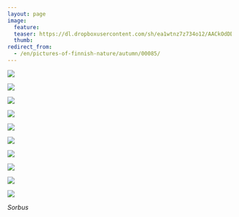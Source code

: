 ```yaml
---
layout: page
image:
  feature:
  teaser: https://dl.dropboxusercontent.com/sh/ea1wtnz7z734o12/AACkOdDD1qwlrKS49QfGwDcMa/luontokuvat/syksy/3/DS39224-245px%20%282%29.jpg
  thumb:
redirect_from:
  - /en/pictures-of-finnish-nature/autumn/00085/
---
```


[![](https://b2.minimuutti.com/file/minimuutti-com/luontokuvat/syksy/3/DS39224-800px.jpg)](https://dl.dropboxusercontent.com/sh/ea1wtnz7z734o12/AACxQByqA7iGsN_Vl5egQO_Ga/luontokuvat/syksy/3/DS39224.jpg)

[![](https://b2.minimuutti.com/file/minimuutti-com/luontokuvat/syksy/3/DS39230-800px.jpg)](https://dl.dropboxusercontent.com/sh/ea1wtnz7z734o12/AAA3N4OA0P5UMxdaC2fw5zh0a/luontokuvat/syksy/3/DS39230.jpg)

[![](https://b2.minimuutti.com/file/minimuutti-com/luontokuvat/syksy/3/DS39237-800px.jpg)](https://dl.dropboxusercontent.com/sh/ea1wtnz7z734o12/AABHWaU--3bI3R52ahNZ4z3Ga/luontokuvat/syksy/3/DS39237.jpg)

[![](https://b2.minimuutti.com/file/minimuutti-com/luontokuvat/syksy/3/DS39299-800px.jpg)](https://dl.dropboxusercontent.com/sh/ea1wtnz7z734o12/AACe0urGa8jAHYLYO6kCrlRka/luontokuvat/syksy/3/DS39299.jpg)

[![](https://b2.minimuutti.com/file/minimuutti-com/luontokuvat/syksy/3/DS39302-800px.jpg)](https://dl.dropboxusercontent.com/sh/ea1wtnz7z734o12/AACJjkGDdcSLYDcra5D27AHOa/luontokuvat/syksy/3/DS39302.jpg)

[![](https://b2.minimuutti.com/file/minimuutti-com/luontokuvat/syksy/3/DS39278-800px.jpg)](https://dl.dropboxusercontent.com/sh/ea1wtnz7z734o12/AADjcK1xSTVjvmDHANpkpscHa/luontokuvat/syksy/3/DS39278.jpg)

[![](https://b2.minimuutti.com/file/minimuutti-com/luontokuvat/syksy/3/DS39281-800px.jpg)](https://dl.dropboxusercontent.com/sh/ea1wtnz7z734o12/AACz-49-COcfe_dG8cG0i48Ya/luontokuvat/syksy/3/DS39281.jpg)

[![](https://b2.minimuutti.com/file/minimuutti-com/luontokuvat/syksy/3/DS39284-800px.jpg)](https://dl.dropboxusercontent.com/sh/ea1wtnz7z734o12/AAC3HsYTUor75rXudch1vJGaa/luontokuvat/syksy/3/DS39284.jpg)

[![](https://b2.minimuutti.com/file/minimuutti-com/luontokuvat/syksy/3/DS39293-800px.jpg)](https://dl.dropboxusercontent.com/sh/ea1wtnz7z734o12/AABDqVK8v6d96oZrlcfbkMnra/luontokuvat/syksy/3/DS39293.jpg)

[![](https://b2.minimuutti.com/file/minimuutti-com/luontokuvat/syksy/3/DS39282-800px.jpg)](https://dl.dropboxusercontent.com/sh/ea1wtnz7z734o12/AAAs_xME3jTu6yeD3Caiyv2sa/luontokuvat/syksy/3/DS39282.jpg)

*Sorbus*
